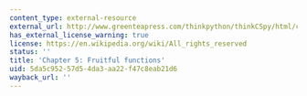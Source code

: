 ```yaml
---
content_type: external-resource
external_url: http://www.greenteapress.com/thinkpython/thinkCSpy/html/chap05.html
has_external_license_warning: true
license: https://en.wikipedia.org/wiki/All_rights_reserved
status: ''
title: 'Chapter 5: Fruitful functions'
uid: 5da5c952-57d5-4da3-aa22-f47c8eab21d6
wayback_url: ''
---
```

